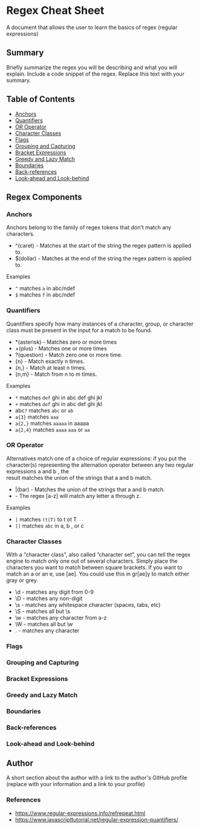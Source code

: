 # Regex Cheat Sheet

A document that allows the user to learn the basics of regex (regular expressions)

## Summary

Briefly summarize the regex you will be describing and what you will explain. Include a code snippet of the regex. Replace this text with your summary.

## Table of Contents

- [Anchors](#anchors)
- [Quantifiers](#quantifiers)
- [OR Operator](#or-operator)
- [Character Classes](#character-classes)
- [Flags](#flags)
- [Grouping and Capturing](#grouping-and-capturing)
- [Bracket Expressions](#bracket-expressions)
- [Greedy and Lazy Match](#greedy-and-lazy-match)
- [Boundaries](#boundaries)
- [Back-references](#back-references)
- [Look-ahead and Look-behind](#look-ahead-and-look-behind)

## Regex Components

### Anchors
Anchors belong to the family of regex tokens that don't match any characters.
- ^(caret) - Matches at the start of the string the regex pattern is applied to.
- $(dollar) - Matches at the end of the string the regex pattern is applied to.

Examples
- `^` matches `a` in abc/ndef
- `$` matches `f` in abc/ndef

### Quantifiers
Quantifiers specify how many instances of a character, group, or character class must be present in the input for a match to be found.
- *(asterisk) - Matches zero or more times
- +(plus) - Matches one or more times
- ?(question) - Match zero one or more time.
- {n} - Match exactly n times.
- {n,} - Match at least n times.
- {n,m} - Match from n to m times.

Examples
- `*` matches `def` ghi in abc def ghi jkl
- `+` matches `def` ghi in abc def ghi jkl
- abc`?` matches `abc` or `ab`
- `a{3}` matches `aaa`
- `a{2,}` matches `aaaaa` in aaaaa
- `a{2,4}` matches `aaaa` `aaa` or `aa`

### OR Operator
Alternatives match one of a choice of regular expressions: if you put the character(s) representing the alternation operator between any two regular expressions a and b , the<br> result matches the union of the strings that a and b match.
- |(bar) - Matches the union of the strings that a and b match.
- [](bracket) - The regex [a-z] will match any letter a through z.

Examples
- `|` matches `(t|T)` to t ot T
- `[]` matches `abc` in a, b , or c

### Character Classes
With a “character class”, also called “character set”, you can tell the regex engine to match only one out of several characters. Simply place the characters you want to match between square brackets. If you want to match an a or an e, use [ae]. You could use this in gr[ae]y to match either gray or grey.
- \d - matches any digit from 0-9
- \D - matches any non-digit 
- \s - matches any whitespace character (spaces, tabs, etc)
- \S - matches all but \s
- \w - matches any character from a-z
- \W - matches all but \w
- . - matches any character

### Flags

### Grouping and Capturing

### Bracket Expressions

### Greedy and Lazy Match

### Boundaries

### Back-references

### Look-ahead and Look-behind

## Author

A short section about the author with a link to the author's GitHub profile (replace with your information and a link to your profile)

### References
- https://www.regular-expressions.info/refrepeat.html
- https://www.javascripttutorial.net/regular-expression-quantifiers/